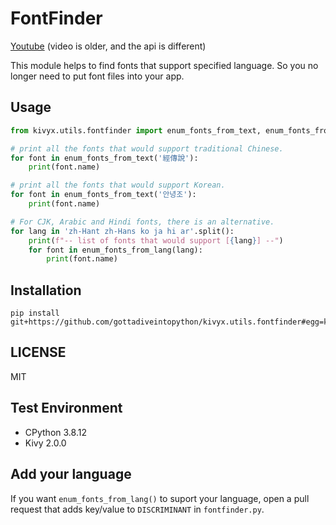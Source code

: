 # FontFinder

[Youtube](https://www.youtube.com/watch?v=iBDteZhJ3kE) (video is older, and the api is different)  

This module helps to find fonts that support specified language.
So you no longer need to put font files into your app.

## Usage

```python
from kivyx.utils.fontfinder import enum_fonts_from_text, enum_fonts_from_lang

# print all the fonts that would support traditional Chinese.
for font in enum_fonts_from_text('經傳說'):
    print(font.name)

# print all the fonts that would support Korean.
for font in enum_fonts_from_text('안녕조'):
    print(font.name)

# For CJK, Arabic and Hindi fonts, there is an alternative.
for lang in 'zh-Hant zh-Hans ko ja hi ar'.split():
    print(f"-- list of fonts that would support [{lang}] --")
    for font in enum_fonts_from_lang(lang):
        print(font.name)
```

## Installation

```
pip install git+https://github.com/gottadiveintopython/kivyx.utils.fontfinder#egg=kivyx.utils.fontfinder
```

## LICENSE

MIT

## Test Environment

- CPython 3.8.12
- Kivy 2.0.0

## Add your language

If you want `enum_fonts_from_lang()` to suport your language,
open a pull request that adds key/value to `DISCRIMINANT` in `fontfinder.py`.
